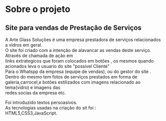 <html>
<head>
<title>Art Glass</title>
<body>
<h1>Sobre o projeto</h1>
<h2>Site para vendas de Prestação de Serviços</h2>
<p>A Arte Glass Soluções é uma empresa  prestadora de serviços relacionados a vidros em geral.<br>
   O site foi criado com a intenção de  alavancar as vendas deste serviço. Através de chamada de ação em <br>
     links extrategicos que foram colocados em botões , os mesmos quando acionados leva o usuario do site "possivel Cliente"<br>
     Para o Whatspp da empresa (equipe de vendas), ou do gestor do site .
     Dentro do mesmo tem fotos de serviços prestados em forma de galeria,carrocel,e botões estilizados com imagens relacionado ao tema(vidro) e imagens das <br>
     redes socias da empresa  etc.
<p>Foi introduzido textos persoasivos.<br>
     As tecnologias usadas na criação do sit foi :<br>
     HTML5,CSS3,JavaScript.</p>
</body>
</head>
</html>
